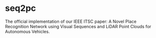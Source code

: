 # seq2pc
The official implementation of our IEEE ITSC paper: A Novel Place Recognition Network using Visual Sequences and LiDAR Point Clouds for Autonomous Vehicles.
